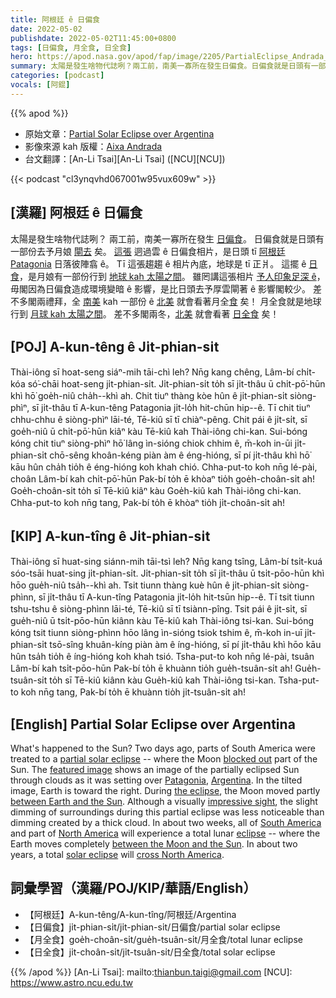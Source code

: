 ```yaml
---
title: 阿根廷 ê 日偏食
date: 2022-05-02
publishdate: 2022-05-02T11:45:00+0800
tags: [日偏食, 月全食, 日全食]
hero: https://apod.nasa.gov/apod/fap/image/2205/PartialEclipse_Andrada_960.jpg
summary: 太陽是發生啥物代誌咧？兩工前，南美一寡所在發生日偏食。日偏食就是日頭有一部份去予月娘閘去矣。
categories: [podcast]
vocals: [阿錕]
---
```


{{% apod %}}

- 原始文章：[Partial Solar Eclipse over Argentina](https://apod.nasa.gov/apod/ap220502.html)
- 影像來源 kah 版權：[Aixa Andrada](https://www.flickr.com/photos/aixandrada/)
- 台文翻譯：[An-Li Tsai][An-Li Tsai] ([NCU][NCU])

{{< podcast "cl3ynqvhd067001w95vux609w" >}}

## [漢羅] 阿根廷 ê 日偏食
太陽是發生啥物代誌咧？
兩工前，南美一寡所在發生 [日偏食][partial solar eclipse]。
日偏食就是日頭有一部份去予月娘 [閘去][blocked out] 矣。
[這張][featured image] 迵過雲 ê 日偏食相片，是日頭 tī [阿根廷][Argentina] [Pata][Pata][g][g][onia][onia] 日落彼陣翕 ê。
Tī 這張趨趨 ê 相片內底，地球是 tī 正爿。
這擺 ê [日食][the eclipse]，是月娘有一部份行到 [地球 kah 太陽之間][between Earth and the Sun]。
雖罔講這張相片 [予人印象足深 ê][impressive sight]，毋閣因為日偏食造成環境變暗 ê 影響，是比日頭去予厚雲閘著 ê 影響閣較少。
差不多閣兩禮拜，全 [南美][South America] kah 一部份 ê [北美][North America] 就會看著月全[食][eclipse] 矣！
月全食就是地球行到 [月球 kah 太陽之間][between the Moon and the Sun]。
差不多閣兩冬，[北美][cross North America] 就會看著 [日全食][solar eclipse] 矣！

## [POJ] A-kun-têng ê Ji̍t-phian-si̍t
Thài-iông sī hoat-seng siáⁿ-mih tāi-chì leh?
Nn̄g kang chêng, Lâm-bí chi̍t-kóa só͘-chāi hoat-seng ji̍t-phian-si̍t.
Ji̍t-phian-si̍t to̍h sī ji̍t-thâu ū chi̍t-pō͘-hūn khì hō͘ goe̍h-niû cha̍h--khì ah.
Chit tiuⁿ thàng kòe hûn ê ji̍t-phian-si̍t siòng-phìⁿ, sī ji̍t-thâu tī A-kun-têng Patagonia ji̍t-lo̍h hit-chūn hip--ê.
Tī chit tiuⁿ chhu-chhu ê siòng-phìⁿ lāi-té, Tē-kiû sī tī chiàⁿ-pêng.
Chit pái ê ji̍t-si̍t, sī goe̍h-niû ū chi̍t-pō͘-hūn kiâⁿ kàu Tē-kiû kah Thài-iông chi-kan.
Sui-bóng kóng chit tiuⁿ siòng-phìⁿ hō͘ lâng ìn-sióng chiok chhim ê, m̄-koh in-ūi ji̍t-phian-si̍t chō-sêng khoân-kéng piàn àm ê éng-hióng, sī pí ji̍t-thâu khì hō͘ kāu hûn cha̍h tio̍h ê éng-hióng koh khah chió.
Chha-put-to koh nn̄g lé-pài, choân Lâm-bí kah chi̍t-pō͘-hūn Pak-bí to̍h ē khòaⁿ tio̍h goe̍h-choân-si̍t ah!
Goe̍h-choân-si̍t to̍h sī Tē-kiû kiâⁿ kàu Goe̍h-kiû kah Thài-iông chi-kan.
Chha-put-to koh nn̄g tang, Pak-bí to̍h ē khòaⁿ tio̍h ji̍t-choân-si̍t ah!

## [KIP] A-kun-tîng ê Ji̍t-phian-si̍t
Thài-iông sī huat-sing siánn-mih tāi-tsì leh?
Nn̄g kang tsîng, Lâm-bí tsi̍t-kuá sóo-tsāi huat-sing ji̍t-phian-si̍t.
Ji̍t-phian-si̍t to̍h sī ji̍t-thâu ū tsi̍t-pōo-hūn khì hōo gue̍h-niû tsa̍h--khì ah.
Tsit tiunn thàng kuè hûn ê ji̍t-phian-si̍t siòng-phìnn, sī ji̍t-thâu tī A-kun-tîng Patagonia ji̍t-lo̍h hit-tsūn hip--ê.
Tī tsit tiunn tshu-tshu ê siòng-phìnn lāi-té, Tē-kiû sī tī tsiànn-pîng.
Tsit pái ê ji̍t-si̍t, sī gue̍h-niû ū tsi̍t-pōo-hūn kiânn kàu Tē-kiû kah Thài-iông tsi-kan.
Sui-bóng kóng tsit tiunn siòng-phìnn hōo lâng ìn-sióng tsiok tshim ê, m̄-koh in-uī ji̍t-phian-si̍t tsō-sîng khuân-kíng piàn àm ê íng-hióng, sī pí ji̍t-thâu khì hōo kāu hûn tsa̍h tio̍h ê íng-hióng koh khah tsió.
Tsha-put-to koh nn̄g lé-pài, tsuân Lâm-bí kah tsi̍t-pōo-hūn Pak-bí to̍h ē khuànn tio̍h gue̍h-tsuân-si̍t ah!
Gue̍h-tsuân-si̍t to̍h sī Tē-kiû kiânn kàu Gue̍h-kiû kah Thài-iông tsi-kan.
Tsha-put-to koh nn̄g tang, Pak-bí to̍h ē khuànn tio̍h ji̍t-tsuân-si̍t ah!

## [English] Partial Solar Eclipse over Argentina

What's happened to the Sun?
Two days ago, parts of South America were treated to a [partial solar eclipse][partial solar eclipse] -- where the Moon [blocked out][blocked out] part of the Sun.
The [featured image][featured image] shows an image of the partially eclipsed Sun through clouds as it was setting over [Pata][Pata][g][g][onia][onia], [Argentina][Argentina].
In the tilted image, Earth is toward the right.
During [the eclipse][the eclipse], the Moon moved partly [between Earth and the Sun][between Earth and the Sun].
Although a visually [impressive sight][impressive sight], the slight dimming of surroundings during this partial eclipse was less noticeable than dimming created by a thick cloud.
In about two weeks, all of [South America][South America] and part of [North America][North America] will experience a total lunar [eclipse][eclipse] -- where the Earth moves completely [between the Moon and the Sun][between the Moon and the Sun].
In about two years, a total [solar eclipse][solar eclipse] will [cross North America][cross North America].

## 詞彙學習（漢羅/POJ/KIP/華語/English）
- 【阿根廷】A-kun-têng/A-kun-tîng/阿根廷/Argentina
- 【日偏食】ji̍t-phian-si̍t/ji̍t-phian-si̍t/日偏食/partial solar eclipse
- 【月全食】goe̍h-choân-si̍t/gue̍h-tsuân-si̍t/月全食/total lunar eclipse
- 【日全食】ji̍t-choân-si̍t/ji̍t-tsuân-si̍t/日全食/total solar eclipse


{{% /apod %}}
[An-Li Tsai]: mailto:thianbun.taigi@gmail.com
[NCU]: https://www.astro.ncu.edu.tw

[copyright]: https://apod.nasa.gov/apod/fap/lib/about_apod.html#srapply

[partial solar eclipse]:https://solarsystem.nasa.gov/news/2220/partial-solar-eclipse-on-april-30-2022/
[blocked out]:https://apod.nasa.gov/apod/ap191227.html
[featured image]:https://www.flickr.com/photos/aixandrada/52041149741/
[Pata]:https://en.wikipedia.org/wiki/Patagonia
[g]:https://youtu.be/ChOhcHD8fBA
[onia]:https://en.wikipedia.org/wiki/Patagonia
[Argentina]:https://en.wikipedia.org/wiki/Argentina
[the eclipse]:https://solarsystem.nasa.gov/system/video_items/699_eclipse2017sunearth_1080p30.mp4
[between Earth and the Sun]:https://solarsystem.nasa.gov/internal_resources/5405/
[impressive sight]:https://image.shutterstock.com/image-photo/impressed-cat-leaning-on-paws-260nw-1438210820.jpg
[South America]:https://en.wikipedia.org/wiki/South_America
[North America]:https://en.wikipedia.org/wiki/North_America
[eclipse]:https://solarsystem.nasa.gov/eclipses/about-eclipses/types/
[between the Moon and the Sun]:https://solarsystem.nasa.gov/internal_resources/5409/
[solar eclipse]:https://www.timeanddate.com/eclipse/list.html
[cross North America]:https://www.timeanddate.com/eclipse/solar/2024-april-8
